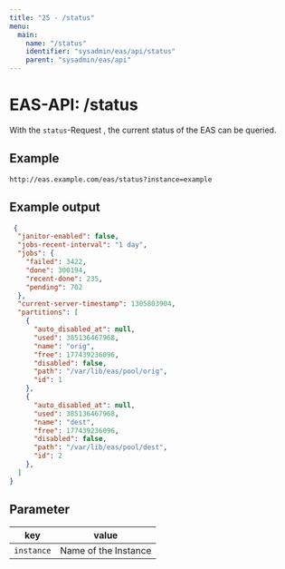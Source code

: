 ```yaml
---
title: "25 - /status"
menu:
  main:
    name: "/status"
    identifier: "sysadmin/eas/api/status"
    parent: "sysadmin/eas/api"
---
```

#  EAS-API: /status

With the `status`-Request , the current status of the EAS can be queried.


##  Example 

```url
http://eas.example.com/eas/status?instance=example
```


##  Example output

```json
 {
  "janitor-enabled": false, 
  "jobs-recent-interval": "1 day", 
  "jobs": {
    "failed": 3422, 
    "done": 300194, 
    "recent-done": 235, 
    "pending": 702
  }, 
  "current-server-timestamp": 1305803904, 
  "partitions": [
    {
      "auto_disabled_at": null, 
      "used": 385136467968, 
      "name": "orig", 
      "free": 177439236096, 
      "disabled": false, 
      "path": "/var/lib/eas/pool/orig", 
      "id": 1
    }, 
    {
      "auto_disabled_at": null, 
      "used": 385136467968, 
      "name": "dest", 
      "free": 177439236096, 
      "disabled": false, 
      "path": "/var/lib/eas/pool/dest", 
      "id": 2
    }, 
  ]
}
```

##  Parameter


|key|value|
|---|---|
|`instance`          |Name of the Instance|


 

